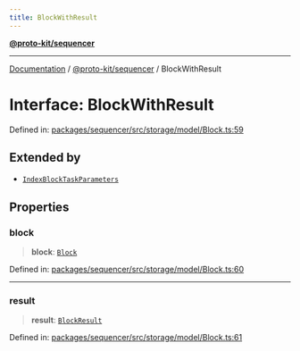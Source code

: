 ```yaml
---
title: BlockWithResult
---
```


[**@proto-kit/sequencer**](../README.md)

***

[Documentation](../../../README.md) / [@proto-kit/sequencer](../README.md) / BlockWithResult

# Interface: BlockWithResult

Defined in: [packages/sequencer/src/storage/model/Block.ts:59](https://github.com/proto-kit/framework/blob/b953c754e500c62f01fbbd6d09adfb2f5577269d/packages/sequencer/src/storage/model/Block.ts#L59)

## Extended by

- [`IndexBlockTaskParameters`](../../indexer/interfaces/IndexBlockTaskParameters.md)

## Properties

### block

> **block**: [`Block`](Block.md)

Defined in: [packages/sequencer/src/storage/model/Block.ts:60](https://github.com/proto-kit/framework/blob/b953c754e500c62f01fbbd6d09adfb2f5577269d/packages/sequencer/src/storage/model/Block.ts#L60)

***

### result

> **result**: [`BlockResult`](BlockResult.md)

Defined in: [packages/sequencer/src/storage/model/Block.ts:61](https://github.com/proto-kit/framework/blob/b953c754e500c62f01fbbd6d09adfb2f5577269d/packages/sequencer/src/storage/model/Block.ts#L61)
